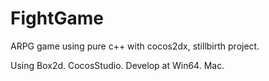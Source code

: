 # FightGame
ARPG game using pure c++ with cocos2dx, stillbirth project.

Using Box2d. CocosStudio. 
Develop at Win64. Mac.
